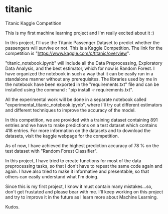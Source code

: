 # titanic
Titanic Kaggle Competition

This is my first machine learning project and I'm really excited about it :)

In this project, I'll use the Titanic Passenger Dataset to predict whether the passengers will survive or not. This is a Kaggle Competition. The link for the competition is "https://www.kaggle.com/c/titanic/overview".

"titanic_notebook.ipynb" will include all the Data Preprocessing, Exploratory Data Analysis, and the best estimator, which for now is Random Forest. I have organized the notebook in such a way that it can be easily run in a standalone manner without any prerequisites. The libraries used by me in the notebook have been exported in the "requirements.txt" file and can be installed using the command : "pip install -r requirements.txt".

All the experimental work will be done in a separate notebook called "experimental_titanic_notebook.ipynb", where I'll try out different estimators and different techniques to improve the accuracy of the model.

In this competition, we are provided with a training dataset containing 891 entries and we have to make predictions on a test dataset which contains 418 entries. For more information on the datasets and to download the datasets, visit the kaggle webpage for the competition.

As of now, I have achieved the highest prediction accuracy of 78 % on the test dataset with "Random Forest Classifier".

In this project, I have tried to create functions for most of the data preprocessing tasks, so that i don't have to repeat the same code again and again. I have also tried to make it informative and presentable, so that others can easily understand what I'm doing.

Since this is my first project, I know it must contain many mistakes...so, don't get frustated and please bear with me. I'll keep working on this project and try to improve it in the future as I learn more about Machine Learning.

Kudos.
